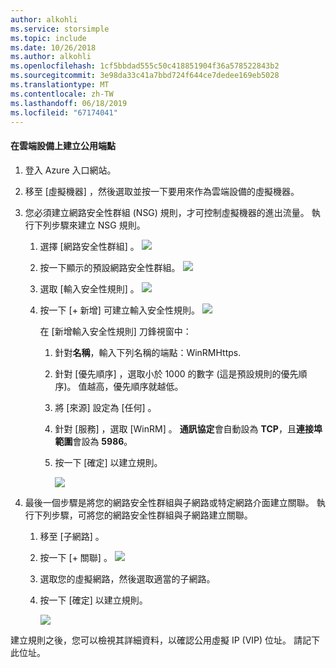 ```yaml
---
author: alkohli
ms.service: storsimple
ms.topic: include
ms.date: 10/26/2018
ms.author: alkohli
ms.openlocfilehash: 1cf5bbdad555c50c418851904f36a578522843b2
ms.sourcegitcommit: 3e98da33c41a7bbd724f644ce7dedee169eb5028
ms.translationtype: MT
ms.contentlocale: zh-TW
ms.lasthandoff: 06/18/2019
ms.locfileid: "67174041"
---
```

#### <a name="to-create-public-endpoints-on-the-cloud-appliance"></a>在雲端設備上建立公用端點

1. 登入 Azure 入口網站。
2. 移至 [虛擬機器]  ，然後選取並按一下要用來作為雲端設備的虛擬機器。
    
3. 您必須建立網路安全性群組 (NSG) 規則，才可控制虛擬機器的進出流量。 執行下列步驟來建立 NSG 規則。
    1. 選擇 [網路安全性群組]  。
        ![](./media/storsimple-8000-create-public-endpoints-cloud-appliance/sca-create-public-endpt1.png)

    2. 按一下顯示的預設網路安全性群組。
        ![](./media/storsimple-8000-create-public-endpoints-cloud-appliance/sca-create-public-endpt2.png)

    3. 選取 [輸入安全性規則]  。
        ![](./media/storsimple-8000-create-public-endpoints-cloud-appliance/sca-create-public-endpt3.png)

    4. 按一下 [+ 新增]  可建立輸入安全性規則。
        ![](./media/storsimple-8000-create-public-endpoints-cloud-appliance/sca-create-public-endpt4.png)

        在 [新增輸入安全性規則] 刀鋒視窗中：

        1. 針對**名稱**，輸入下列名稱的端點：WinRMHttps.
        
        2. 針對 [優先順序]  ，選取小於 1000 的數字 (這是預設規則的優先順序)。 值越高，優先順序就越低。

        3. 將 [來源]  設定為 [任何]  。

        4. 針對 [服務]  ，選取 [WinRM]  。 **通訊協定**會自動設為 **TCP**，且**連接埠範圍**會設為 **5986**。

        5. 按一下 [確定]  以建立規則。

            ![](./media/storsimple-8000-create-public-endpoints-cloud-appliance/sca-create-public-endpt5.png)

4. 最後一個步驟是將您的網路安全性群組與子網路或特定網路介面建立關聯。 執行下列步驟，可將您的網路安全性群組與子網路建立關聯。
    1. 移至 [子網路]  。
    2. 按一下 [+ 關聯]  。
        ![](./media/storsimple-8000-create-public-endpoints-cloud-appliance/sca-create-public-endpt7.png)

    3. 選取您的虛擬網路，然後選取適當的子網路。
    4. 按一下 [確定]  以建立規則。

        ![](./media/storsimple-8000-create-public-endpoints-cloud-appliance/sca-create-public-endpt11.png)

建立規則之後，您可以檢視其詳細資料，以確認公用虛擬 IP (VIP) 位址。 請記下此位址。


